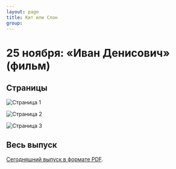 ```yaml
---
layout: page
title: Кит или Слон
group: 
---
```


# 25 ноября: «Иван Денисович» (фильм)

## Страницы

![Страница 1](https://www.dropbox.com/scl/fi/owjxb25khz29x1my5lws8/2024-11-25-page001.jpg?rlkey=fo42j5t9jrqrs6yvsd7ps9qw8&raw=1)

![Страница 2](https://www.dropbox.com/scl/fi/8ahmaeqaddx3z8ku9co4p/2024-11-25-page002.jpg?rlkey=sw1ftadikf7ay5kuw5yfvvbeo&raw=1)

![Страница 3](https://www.dropbox.com/scl/fi/95enx197x9znhd8l9qp16/2024-11-25-page003.jpg?rlkey=6hsau6esoifcx3ee4ferco7sp&raw=1)

## Весь выпуск

[Сегодняшний выпуск в формате PDF](https://www.dropbox.com/scl/fi/4d8ocihohjy2h87to4c8c/2024-11-25.pdf?rlkey=51dqz6x29w2yll0cy2yov080w&raw=1). 



